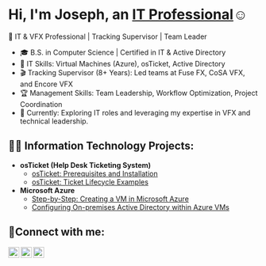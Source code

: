 <h1>Hi, I'm Joseph, an <a href="https://linkedin.com/in/Josh">IT Professional</a>☺</h1>

🚀 IT & VFX Professional | Tracking Supervisor | Team Leader

- 🎓 B.S. in Computer Science | Certified in IT & Active Directory
- 🔧 IT Skills: Virtual Machines (Azure), osTicket, Active Directory
- 🎬 Tracking Supervisor (8+ Years): Led teams at Fuse FX, CoSA VFX, and Encore VFX
- 🏆 Management Skills: Team Leadership, Workflow Optimization, Project Coordination
- 📌 Currently: Exploring IT roles and leveraging my expertise in VFX and technical leadership.

<h2>👨‍💻 Information Technology Projects:</h2>

- <b>osTicket (Help Desk Ticketing System)</b>
  - [osTicket: Prerequisites and Installation](https://github.com/josephaadams/osticket-prereqs)
  - [osTicket: Ticket Lifecycle Examples](https://github.com/josephaadams/ticket-lifecycle)
- <b>Microsoft Azure</b>
  - [Step-by-Step: Creating a VM in Microsoft Azure](https://github.com/josephaadams/azure-vmcreation)
  - [Configuring On-premises Active Directory within Azure VMs](https://github.com/josephaadams/config_activedirectory)

<h2>🤳Connect with me:</h2>

[<img align="left" alt="Josh | Twitter" width="22px" src="https://cdn.jsdelivr.net/npm/simple-icons@v3/icons/twitter.svg" />][twitter]
[<img align="left" alt="Josh | LinkedIn" width="22px" src="https://cdn.jsdelivr.net/npm/simple-icons@v3/icons/linkedin.svg" />][linkedin]
[<img align="left" alt="Josh | Instagram" width="22px" src="https://cdn.jsdelivr.net/npm/simple-icons@v3/icons/instagram.svg" />][instagram]

[twitter]: https://twitter.com/Josh
[instagram]: https://www.instagram.com/Josh
[linkedin]: https://linkedin.com/in/Josh
